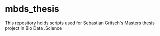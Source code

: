 # mbds_thesis
This repository holds scripts used for Sebastian Gritsch's Masters thesis project in Bio Data .Science
